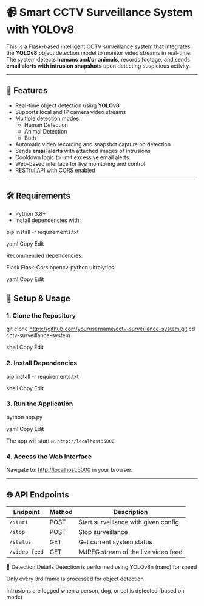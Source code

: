 # 📹 Smart CCTV Surveillance System with YOLOv8

This is a Flask-based intelligent CCTV surveillance system that integrates the **YOLOv8** object detection model to monitor video streams in real-time. The system detects **humans and/or animals**, records footage, and sends **email alerts with intrusion snapshots** upon detecting suspicious activity.

---

## 🚀 Features

- Real-time object detection using **YOLOv8**
- Supports local and IP camera video streams
- Multiple detection modes:
  - Human Detection
  - Animal Detection
  - Both
- Automatic video recording and snapshot capture on detection
- Sends **email alerts** with attached images of intrusions
- Cooldown logic to limit excessive email alerts
- Web-based interface for live monitoring and control
- RESTful API with CORS enabled

---

## 🛠️ Requirements

- Python 3.8+
- Install dependencies with:

pip install -r requirements.txt

yaml
Copy
Edit

Recommended dependencies:

Flask
Flask-Cors
opencv-python
ultralytics

yaml
Copy
Edit



## 🔧 Setup & Usage

### 1. Clone the Repository

git clone https://github.com/yourusername/cctv-surveillance-system.git
cd cctv-surveillance-system

shell
Copy
Edit

### 2. Install Dependencies

pip install -r requirements.txt

shell
Copy
Edit

### 3. Run the Application

python app.py

yaml
Copy
Edit

The app will start at `http://localhost:5000`.

### 4. Access the Web Interface

Navigate to: [http://localhost:5000](http://localhost:5000) in your browser.

---

## 🌐 API Endpoints

| Endpoint         | Method | Description                             |
|------------------|--------|-----------------------------------------|
| `/start`         | POST   | Start surveillance with given config     |
| `/stop`          | POST   | Stop surveillance                       |
| `/status`        | GET    | Get current system status               |
| `/video_feed`    | GET    | MJPEG stream of the live video feed     |


🧠 Detection Details
Detection is performed using YOLOv8n (nano) for speed

Only every 3rd frame is processed for object detection

Intrusions are logged when a person, dog, or cat is detected (based on mode)
